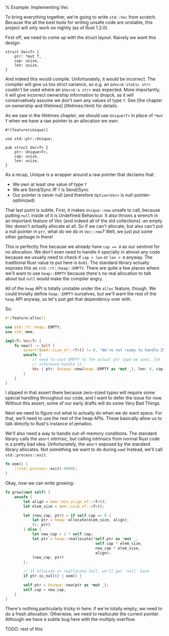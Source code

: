 % Example: Implementing Vec

To bring everything together, we're going to write `std::Vec` from scratch.
Because the all the best tools for writing unsafe code are unstable, this
project will only work on nightly (as of Rust 1.2.0).

First off, we need to come up with the struct layout. Naively we want this
design:

```
struct Vec<T> {
	ptr: *mut T,
	cap: usize,
	len: usize,
}
```

And indeed this would compile. Unfortunately, it would be incorrect. The compiler
will give us too strict variance, so e.g. an `&Vec<&'static str>` couldn't be used
where an `&Vec<&'a str>` was expected. More importantly, it will give incorrect
ownership information to dropck, as it will conservatively assume we don't own
any values of type `T`. See [the chapter on ownership and lifetimes]
(lifetimes.html) for details.

As we saw in the lifetimes chapter, we should use `Unique<T>` in place of `*mut T`
when we have a raw pointer to an allocation we own:


```
#![feature(unique)]

use std::ptr::Unique;

pub struct Vec<T> {
    ptr: Unique<T>,
    cap: usize,
    len: usize,
}
```

As a recap, Unique is a wrapper around a raw pointer that declares that:

* We own at least one value of type `T`
* We are Send/Sync iff `T` is Send/Sync
* Our pointer is never null (and therefore `Option<Vec>` is null-pointer-optimized)

That last point is subtle. First, it makes `Unique::new` unsafe to call, because
putting `null` inside of it is Undefined Behaviour. It also throws a
wrench in an important feature of Vec (and indeed all of the std collections):
an empty Vec doesn't actually allocate at all. So if we can't allocate,
but also can't put a null pointer in `ptr`, what do we do in
`Vec::new`? Well, we just put some other garbage in there!

This is perfectly fine because we already have `cap == 0` as our sentinel for no
allocation. We don't even need to handle it specially in almost any code because
we usually need to check if `cap > len` or `len > 0` anyway. The traditional
Rust value to put here is `0x01`. The standard library actually exposes this
as `std::rt::heap::EMPTY`. There are quite a few places where we'll want to use
`heap::EMPTY` because there's no real allocation to talk about but `null` would
make the compiler angry.

All of the `heap` API is totally unstable under the `alloc` feature, though.
We could trivially define `heap::EMPTY` ourselves, but we'll want the rest of
the `heap` API anyway, so let's just get that dependency over with.

So:

```rust
#![feature(alloc)]

use std::rt::heap::EMPTY;
use std::mem;

impl<T> Vec<T> {
	fn new() -> Self {
		assert!(mem::size_of::<T>() != 0, "We're not ready to handle ZSTs");
		unsafe {
			// need to cast EMPTY to the actual ptr type we want, let
			// inference handle it.
			Vec { ptr: Unique::new(heap::EMPTY as *mut _), len: 0, cap: 0 }
		}
	}
}
```

I slipped in that assert there because zero-sized types will require some
special handling throughout our code, and I want to defer the issue for now.
Without this assert, some of our early drafts will do some Very Bad Things.

Next we need to figure out what to actually do when we *do* want space. For that,
we'll need to use the rest of the heap APIs. These basically allow us to
talk directly to Rust's instance of jemalloc.

We'll also need a way to handle out-of-memory conditions. The standard library
calls the `abort` intrinsic, but calling intrinsics from normal Rust code is a
pretty bad idea. Unfortunately, the `abort` exposed by the standard library
allocates. Not something we want to do during `oom`! Instead, we'll call
`std::process::exit`.

```rust
fn oom() {
    ::std::process::exit(-9999);
}
```

Okay, now we can write growing:

```rust
fn grow(&mut self) {
    unsafe {
        let align = mem::min_align_of::<T>();
        let elem_size = mem::size_of::<T>();

        let (new_cap, ptr) = if self.cap == 0 {
            let ptr = heap::allocate(elem_size, align);
            (1, ptr)
        } else {
            let new_cap = 2 * self.cap;
            let ptr = heap::reallocate(*self.ptr as *mut _,
                                        self.cap * elem_size,
                                        new_cap * elem_size,
                                        align);
            (new_cap, ptr)
        };

        // If allocate or reallocate fail, we'll get `null` back
        if ptr.is_null() { oom() }

        self.ptr = Unique::new(ptr as *mut _);
        self.cap = new_cap;
    }
}
```

There's nothing particularly tricky in here: if we're totally empty, we need
to do a fresh allocation. Otherwise, we need to reallocate the current pointer.
Although we have a subtle bug here with the multiply overflow.

TODO: rest of this


